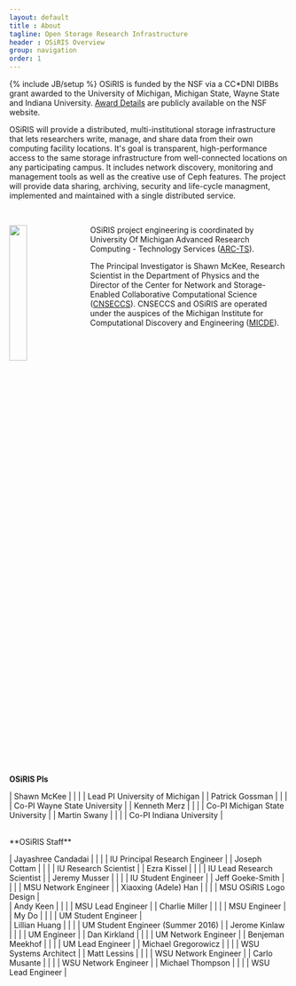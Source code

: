 ```yaml
---
layout: default
title : About
tagline: Open Storage Research Infrastructure
header : OSiRIS Overview
group: navigation
order: 1
---
```

{% include JB/setup %}
OSiRIS is funded by the NSF via a CC*DNI DIBBs grant awarded to the University of Michigan, Michigan State, Wayne State and Indiana University. [Award Details](https://nsf.gov/awardsearch/showAward?AWD_ID=1541335&HistoricalAwards=false) are publicly available on the NSF website.  

OSiRIS will provide a distributed, multi-institutional storage infrastructure that lets researchers write, manage, and share data from their own computing facility locations. It's goal is transparent, high-performance access to the same storage infrastructure from well-connected locations on any participating campus. It includes network discovery, monitoring and management tools as well as the creative use of Ceph features. The project will provide data sharing, archiving, security and life-cycle managment, implemented and maintained with a single distributed service.

<br />
  
  
<a href="http://arc-ts.umich.edu/systems-and-services/osiris/"><img src="{{IMAGE_PATH}}/logos/arcts_signature_vertical.png" style="width: 25%; float: left; margin-right: 20px"></a>
OSiRIS project engineering is coordinated by University Of Michigan Advanced Research Computing - Technology Services ([ARC-TS](http://arc-ts.umich.edu/systems-and-services/osiris/)).    

The Principal Investigator is Shawn McKee, Research Scientist in the Department of Physics and the Director of the Center for Network and Storage-Enabled Collaborative Computational Science ([CNSECCS](http://micde.umich.edu/centers/cnseccs/)). CNSECCS and OSiRIS are operated under the auspices of the Michigan Institute for Computational Discovery and Engineering ([MICDE](http://micde.umich.edu/osiris)).

<br style="clear: both"/>

**OSiRIS PIs**

| Shawn McKee      | | | | Lead PI University of Michigan  |
| Patrick Gossman  | | | | Co-PI Wayne State University    |
| Kenneth Merz     | | | | Co-PI Michigan State University |
| Martin Swany     | | | | Co-PI Indiana University        |

<br />
**OSiRIS Staff**

| Jayashree Candadai | | | | IU Principal Research Engineer |
| Joseph Cottam | | | | IU Research Scientist |
| Ezra Kissel | | | | IU Lead Research Scientist |
| Jeremy Musser | | | | IU Student Engineer |
| Jeff Goeke-Smith | | | | MSU Network Engineer |
| Xiaoxing (Adele) Han | | | | MSU OSiRIS Logo Design |  
| Andy Keen | | | | MSU Lead Engineer |
| Charlie Miller | | | | MSU Engineer |
| My Do | | | | UM Student Engineer |  
| Lillian Huang | | | | UM Student Engineer (Summer 2016) |
| Jerome Kinlaw | | | | UM Engineer | 
| Dan Kirkland | | | | UM Network Engineer | 
| Benjeman Meekhof | | | | UM Lead Engineer |
| Michael Gregorowicz | | | | WSU Systems Architect |
| Matt Lessins | | | | WSU Network Engineer |
| Carlo Musante | | | | WSU Network Engineer |
| Michael Thompson | | | | WSU Lead Engineer |



